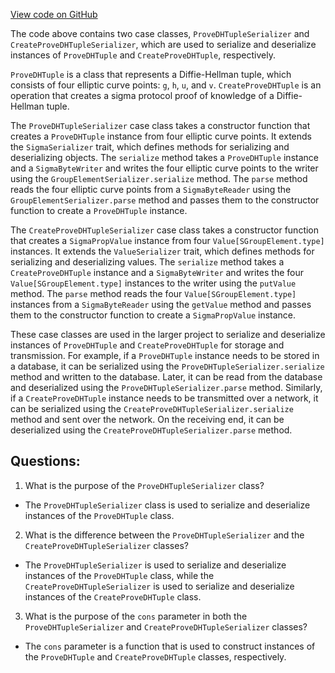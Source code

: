 [View code on GitHub](sigmastate-interpreterhttps://github.com/ScorexFoundation/sigmastate-interpreter/interpreter/shared/src/main/scala/sigmastate/serialization/transformers/ProveDHTupleSerializer.scala)

The code above contains two case classes, `ProveDHTupleSerializer` and `CreateProveDHTupleSerializer`, which are used to serialize and deserialize instances of `ProveDHTuple` and `CreateProveDHTuple`, respectively. 

`ProveDHTuple` is a class that represents a Diffie-Hellman tuple, which consists of four elliptic curve points: `g`, `h`, `u`, and `v`. `CreateProveDHTuple` is an operation that creates a sigma protocol proof of knowledge of a Diffie-Hellman tuple. 

The `ProveDHTupleSerializer` case class takes a constructor function that creates a `ProveDHTuple` instance from four elliptic curve points. It extends the `SigmaSerializer` trait, which defines methods for serializing and deserializing objects. The `serialize` method takes a `ProveDHTuple` instance and a `SigmaByteWriter` and writes the four elliptic curve points to the writer using the `GroupElementSerializer.serialize` method. The `parse` method reads the four elliptic curve points from a `SigmaByteReader` using the `GroupElementSerializer.parse` method and passes them to the constructor function to create a `ProveDHTuple` instance.

The `CreateProveDHTupleSerializer` case class takes a constructor function that creates a `SigmaPropValue` instance from four `Value[SGroupElement.type]` instances. It extends the `ValueSerializer` trait, which defines methods for serializing and deserializing values. The `serialize` method takes a `CreateProveDHTuple` instance and a `SigmaByteWriter` and writes the four `Value[SGroupElement.type]` instances to the writer using the `putValue` method. The `parse` method reads the four `Value[SGroupElement.type]` instances from a `SigmaByteReader` using the `getValue` method and passes them to the constructor function to create a `SigmaPropValue` instance.

These case classes are used in the larger project to serialize and deserialize instances of `ProveDHTuple` and `CreateProveDHTuple` for storage and transmission. For example, if a `ProveDHTuple` instance needs to be stored in a database, it can be serialized using the `ProveDHTupleSerializer.serialize` method and written to the database. Later, it can be read from the database and deserialized using the `ProveDHTupleSerializer.parse` method. Similarly, if a `CreateProveDHTuple` instance needs to be transmitted over a network, it can be serialized using the `CreateProveDHTupleSerializer.serialize` method and sent over the network. On the receiving end, it can be deserialized using the `CreateProveDHTupleSerializer.parse` method.
## Questions: 
 1. What is the purpose of the `ProveDHTupleSerializer` class?
- The `ProveDHTupleSerializer` class is used to serialize and deserialize instances of the `ProveDHTuple` class.

2. What is the difference between the `ProveDHTupleSerializer` and the `CreateProveDHTupleSerializer` classes?
- The `ProveDHTupleSerializer` is used to serialize and deserialize instances of the `ProveDHTuple` class, while the `CreateProveDHTupleSerializer` is used to serialize and deserialize instances of the `CreateProveDHTuple` class.

3. What is the purpose of the `cons` parameter in both the `ProveDHTupleSerializer` and `CreateProveDHTupleSerializer` classes?
- The `cons` parameter is a function that is used to construct instances of the `ProveDHTuple` and `CreateProveDHTuple` classes, respectively.